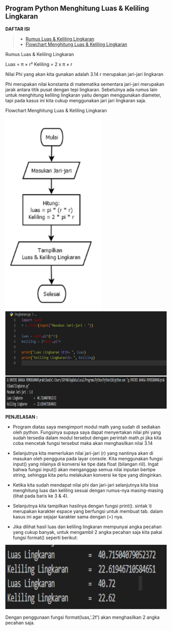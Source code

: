 <h2>  <b>Program Python Menghitung Luas & Keliling Lingkaran</b>  </h2>


**DAFTAR ISI**
> - [Rumus Luas & Keliling Lingkaran](Rumus_Luas_&_Keliling_Lingkaran)
> - [Flowchart Menghitung Luas & Keliling Lingkaran](Flowchart_Menghitung_Luas_&_Keliling_Lingkaran)


Rumus Luas & Keliling Lingkaran

Luas     = π × r²
Keliling = 2 x π × r

Nilai Phi yang akan kita gunakan adalah 3.14
r merupakan jari-jari lingkaran

Phi merupakan nilai konstanta di matematika sementara jari-jari merupakan jarak antara titik pusat dengan tepi lingkaran. Sebetulnya ada rumus lain untuk menghitung keliling lingkaran yaitu dengan menggunakan diameter, tapi pada kasus ini kita cukup menggunakan jari jari lingkaran saja.

Flowchart Menghitung Luas & Keliling Lingkaran

<img src="img/flowchart.PNG" alt="Flowchart" width="300" height="600">


<img src="img/alur.PNG" alt="Flowchart" width="600" height="200">
<img src="img/output.PNG" alt="Flowchart" width="1500" height="100">

**PENJELASAN :**
*   Program diatas saya mengimport modul math yang sudah di sediakan oleh python. Fungsinya supaya saya dapat menyertakan nilai phi yang sudah tersedia dalam modul tersebut dengan perintah math.pi jika kita coba mencetak fungsi tersebut maka akan menghasilkan nilai 3.14

*   Selanjutnya kita memerlukan nilai jari-jari (r) yang nantinya akan di masukan oleh pengguna pada layar console. Kita menggunakan fungsi input() yang nilainya di konversi ke tipe data float (bilangan riil). Ingat bahwa fungsi input() akan menganggap semua nilai inputan bertipe string, sehingga kita perlu melakukan konversi ke tipe yang diinginkan.

*   Ketika kita sudah mendapat nilai phi dan jari-jari selanjutnya kita bisa menghitung luas dan keliling sesuai dengan rumus-nya masing-masing (lihat pada baris ke 3 & 4).

*   Selanjutnya kita tampilkan hasilnya dengan fungsi print(). sintak \t merupakan karakter espace yang berfungsi untuk membuat tab. dalam kasus ini agar sejajar karakter sama dengan (=) nya.

*   Jika dilihat hasil luas dan keliling lingkaran mempunyai angka pecahan yang cukup banyak, untuk mengambil 2 angka pecahan saja kita pakai fungsi format() seperti berikut:

<img src="img/output1.PNG" alt="Flowchart" width="600" height="200">

Dengan penggunaan fungsi format(luas,’.2f’) akan menghasilkan 2 angka pecahan saja.
